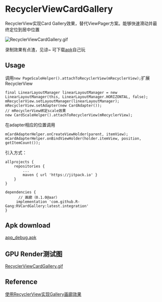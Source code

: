 # RecyclerViewCardGallery

RecyclerView实现Card Gallery效果，替代ViewPager方案。能够快速滑动并最终定位到居中位置

![RecyclerViewCardGallery.gif](https://github.com/R-Gang/RVCardGallery/blob/main/art/RecyclerViewCardGallery_blur.gif)

录制效果有点渣，见谅~ 可下载[apk](https://github.com/R-Gang/RVCardGallery/tree/main/art/app-debug.apk?raw=true)自己玩

## Usage

调用`new PageScaleHelper().attachToRecyclerView(mRecyclerView);`扩展RecyclerView
```
final LinearLayoutManager linearLayoutManager = new LinearLayoutManager(this, LinearLayoutManager.HORIZONTAL, false);
mRecyclerView.setLayoutManager(linearLayoutManager);
mRecyclerView.setAdapter(new CardAdapter());
// mRecyclerView绑定scale效果
new CardScaleHelper().attachToRecyclerView(mRecyclerView);
```

在adapter相应的位置调用
```
mCardAdapterHelper.onCreateViewHolder(parent, itemView);
mCardAdapterHelper.onBindViewHolder(holder.itemView, position, getItemCount());
```

引入方式：

    allprojects {
        repositories {
            ...
            maven { url 'https://jitpack.io' }
        }
    }

    dependencies {
          // 画廊（0.1.0@aar）
         implementation 'com.github.R-Gang:RVCardGallery:latest.integration'
    }

## Apk download
[app_debug.apk](https://github.com/R-Gang/RVCardGallery/tree/main/art/app-debug.apk?raw=true)

## GPU Render测试图
[RecyclerViewCardGallery.gif](https://github.com/R-Gang/RVCardGallery/tree/main/art/RecyclerViewCardGallery_GPU.gif)

## Reference
[使用RecyclerView实现Gallery画廊效果](http://huazhiyuan2008.github.io/2016/09/02/使用RecyclerView实现Gallery画廊效果)